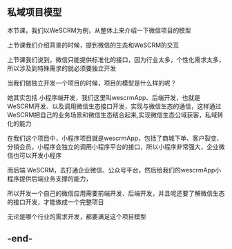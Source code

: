 
## 私域项目模型


本节课，我们以WeSCRM为例，从整体上来介绍一下微信项目的模型

上节课我们介绍背景的时候，提到微信的生态和WeSCRM的交互

上节课我们说到，微信只能提供标准化的接口，因为行业太多，个性化需求太多，所以涉及到特殊需求的就必须要独立开发

当我们做独立开发一个项目的时候，项目的模型是什么样的呢？

她其实包括 小程序端开发，我们这里叫wescrmApp、后端开发，也就是WeSCRM开发、以及调用微信生态接口开发，实现与微信生态的通信，这样通过WeSCRM把自己的业务场景和微信生态结合起来,实现微信生态公域获客，私域转化的能力

在我们这个项目中，小程序项目就是wescrmApp，包括了商城下单、客户裂变、分销会员，小程序会独立的调用小程序平台的接口，所以小程序非常强大，企业微信也可以开发小程序

而后端 WeSCRM，去打通企业微信、公众号平台，然后给我们的wescrmApp小程序提供后端业务支撑的能力，

所以开发一个自己的微信应用需要前端开发、后端开发，并且呢还要了解微信生态的接口开发，才能做成一个完整项目


无论是哪个行业的需求开发，都要满足这个项目模型

## -end- 


